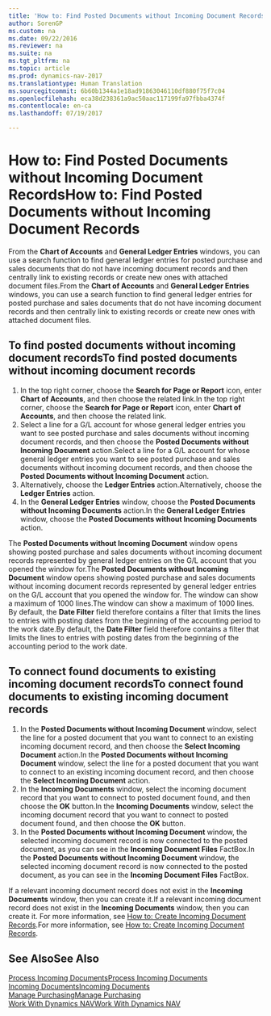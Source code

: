 ```yaml
---
title: 'How to: Find Posted Documents without Incoming Document Records'
author: SorenGP
ms.custom: na
ms.date: 09/22/2016
ms.reviewer: na
ms.suite: na
ms.tgt_pltfrm: na
ms.topic: article
ms.prod: dynamics-nav-2017
ms.translationtype: Human Translation
ms.sourcegitcommit: 6b60b1344a1e18ad91863046110df880f75f7c04
ms.openlocfilehash: eca38d238361a9ac50aac117199fa97fbba4374f
ms.contentlocale: en-ca
ms.lasthandoff: 07/19/2017

---
```


# <a name="how-to-find-posted-documents-without-incoming-document-records"></a><span data-ttu-id="6cec2-102">How to: Find Posted Documents without Incoming Document Records</span><span class="sxs-lookup"><span data-stu-id="6cec2-102">How to: Find Posted Documents without Incoming Document Records</span></span>
<span data-ttu-id="6cec2-103">From the **Chart of Accounts** and **General Ledger Entries** windows, you can use a search function to find general ledger entries for posted purchase and sales documents that do not have incoming document records and then centrally link to existing records or create new ones with attached document files.</span><span class="sxs-lookup"><span data-stu-id="6cec2-103">From the **Chart of Accounts** and **General Ledger Entries** windows, you can use a search function to find general ledger entries for posted purchase and sales documents that do not have incoming document records and then centrally link to existing records or create new ones with attached document files.</span></span>

## <a name="to-find-posted-documents-without-incoming-document-records"></a><span data-ttu-id="6cec2-104">To find posted documents without incoming document records</span><span class="sxs-lookup"><span data-stu-id="6cec2-104">To find posted documents without incoming document records</span></span>
1. <span data-ttu-id="6cec2-105">In the top right corner, choose the **Search for Page or Report** icon, enter **Chart of Accounts**, and then choose the related link.</span><span class="sxs-lookup"><span data-stu-id="6cec2-105">In the top right corner, choose the **Search for Page or Report** icon, enter **Chart of Accounts**, and then choose the related link.</span></span>
2. <span data-ttu-id="6cec2-106">Select a line for a G/L account for whose general ledger entries you want to see posted purchase and sales documents without incoming document records, and then choose the **Posted Documents without Incoming Document** action.</span><span class="sxs-lookup"><span data-stu-id="6cec2-106">Select a line for a G/L account for whose general ledger entries you want to see posted purchase and sales documents without incoming document records, and then choose the **Posted Documents without Incoming Document** action.</span></span>
3. <span data-ttu-id="6cec2-107">Alternatively, choose the **Ledger Entries** action.</span><span class="sxs-lookup"><span data-stu-id="6cec2-107">Alternatively, choose the **Ledger Entries** action.</span></span>
4. <span data-ttu-id="6cec2-108">In the **General Ledger Entries** window, choose the **Posted Documents without Incoming Documents** action.</span><span class="sxs-lookup"><span data-stu-id="6cec2-108">In the **General Ledger Entries** window, choose the **Posted Documents without Incoming Documents** action.</span></span>

<span data-ttu-id="6cec2-109">The **Posted Documents without Incoming Document** window opens showing posted purchase and sales documents without incoming document records represented by general ledger entries on the G/L account that you opened the window for.</span><span class="sxs-lookup"><span data-stu-id="6cec2-109">The **Posted Documents without Incoming Document** window opens showing posted purchase and sales documents without incoming document records represented by general ledger entries on the G/L account that you opened the window for.</span></span> <span data-ttu-id="6cec2-110">The window can show a maximum of 1000 lines.</span><span class="sxs-lookup"><span data-stu-id="6cec2-110">The window can show a maximum of 1000 lines.</span></span> <span data-ttu-id="6cec2-111">By default, the **Date Filter** field therefore contains a filter that limits the lines to entries with posting dates from the beginning of the accounting period to the work date.</span><span class="sxs-lookup"><span data-stu-id="6cec2-111">By default, the **Date Filter** field therefore contains a filter that limits the lines to entries with posting dates from the beginning of the accounting period to the work date.</span></span>

## <a name="to-connect-found-documents-to-existing-incoming-document-records"></a><span data-ttu-id="6cec2-112">To connect found documents to existing incoming document records</span><span class="sxs-lookup"><span data-stu-id="6cec2-112">To connect found documents to existing incoming document records</span></span>
1. <span data-ttu-id="6cec2-113">In the **Posted Documents without Incoming Document** window, select the line for a posted document that you want to connect to an existing incoming document record, and then choose the **Select Incoming Document** action.</span><span class="sxs-lookup"><span data-stu-id="6cec2-113">In the **Posted Documents without Incoming Document** window, select the line for a posted document that you want to connect to an existing incoming document record, and then choose the **Select Incoming Document** action.</span></span>
2. <span data-ttu-id="6cec2-114">In the **Incoming Documents** window, select the incoming document record that you want to connect to posted document found, and then choose the **OK** button.</span><span class="sxs-lookup"><span data-stu-id="6cec2-114">In the **Incoming Documents** window, select the incoming document record that you want to connect to posted document found, and then choose the **OK** button.</span></span>
3. <span data-ttu-id="6cec2-115">In the **Posted Documents without Incoming Document** window, the selected incoming document record is now connected to the posted document, as you can see in the **Incoming Document Files** FactBox.</span><span class="sxs-lookup"><span data-stu-id="6cec2-115">In the **Posted Documents without Incoming Document** window, the selected incoming document record is now connected to the posted document, as you can see in the **Incoming Document Files** FactBox.</span></span>

<span data-ttu-id="6cec2-116">If a relevant incoming document record does not exist in the **Incoming Documents** window, then you can create it.</span><span class="sxs-lookup"><span data-stu-id="6cec2-116">If a relevant incoming document record does not exist in the **Incoming Documents** window, then you can create it.</span></span> <span data-ttu-id="6cec2-117">For more information, see [How to: Create Incoming Document Records](across-how-create-income-document-records.md).</span><span class="sxs-lookup"><span data-stu-id="6cec2-117">For more information, see [How to: Create Incoming Document Records](across-how-create-income-document-records.md).</span></span>

## <a name="see-also"></a><span data-ttu-id="6cec2-118">See Also</span><span class="sxs-lookup"><span data-stu-id="6cec2-118">See Also</span></span>  
[<span data-ttu-id="6cec2-119">Process Incoming Documents</span><span class="sxs-lookup"><span data-stu-id="6cec2-119">Process Incoming Documents</span></span>](across-process-income-documents.md)  
[<span data-ttu-id="6cec2-120">Incoming Documents</span><span class="sxs-lookup"><span data-stu-id="6cec2-120">Incoming Documents</span></span>](across-income-documents.md)  
[<span data-ttu-id="6cec2-121">Manage Purchasing</span><span class="sxs-lookup"><span data-stu-id="6cec2-121">Manage Purchasing</span></span>](purchasing-manage-purchasing.md)  
[<span data-ttu-id="6cec2-122">Work With Dynamics NAV</span><span class="sxs-lookup"><span data-stu-id="6cec2-122">Work With Dynamics NAV</span></span>](ui-work-product.md)


